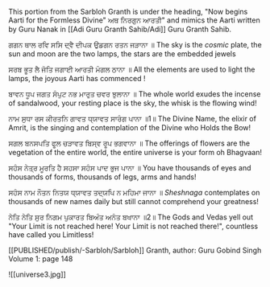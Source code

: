 This portion from the Sarbloh Granth is under the heading, "Now begins Aarti for the Formless Divine" ਅਥ ਨਿਰਗੁਨ ਆਰਤੀ" and mimics the Aarti written by Guru Nanak in [[Adi Guru Granth Sahib/Adi]] Guru Granth Sahib.

ਗਗਨ ਥਾਲ ਰਵਿ ਸਸਿ ਦ੍ਵੈ ਦੀਪਕ ਉਡਗਨ ਰਤਨ ਜੜਾਨਾ ॥
The sky is the *cosmic* plate, the sun and moon are the two lamps, the stars are the embedded jewels

ਸਰਬ ਭੂਤ ਲੈ ਜੋਤਿ ਜਗਾਈ ਆਰਤੀ ਮੰਗਲ ਠਾਨਾ ॥
All the elements are used to light the lamps, the joyous Aarti has commenced !

ਬਾਵਨ ਧੂਪ ਜਗਤ ਸੰਪੁਟ ਨਭ ਮਾਰੁਤ ਚਵਰ ਝੁਲਾਨਾ ॥
The whole world exudes the incense of sandalwood, your resting place is the sky, the whisk is the flowing wind!

ਨਾਮ ਸੁਧਾ ਰਸ ਕੀਰਤਨਿ ਗਾਵਤ ਧ੍ਯਾਵਤ ਸਾਰੰਗ ਪਾਨਾ ॥1॥
The Divine Name, the elixir of Amrit, is the singing and contemplation of the Divine who Holds the Bow!

ਸਗਲ ਬਨਸਪਤਿ ਫੂਲ ਚੜਾਵਤ ਬਿਸ੍ਵ ਰੂਪ ਭਗਵਾਨਾ ॥
The offerings of flowers are the vegetation of the entire world, the entire universe is your form oh Bhagvaan!

ਸਹੰਸ ਨੇਤ੍ਰ ਮੂਰਤਿ ਹੈ ਸਹਸਾ ਸਹੰਸ ਪਾਦ ਭੁਜ ਪਾਨਾ ॥
You have thousands of eyes and thousands of forms, thousands of legs, arms and hands!

ਸਹੰਸ ਨਾਮ ਨੌਤਨ ਨਿਤਯ ਧ੍ਯਾਵਤ ਤਦ੍ਯਪਿ ਨ ਮਹਿਮਾ ਜਾਨਾ ॥
*Sheshnaga* contemplates on thousands of new names daily but still cannot comprehend your greatness!

ਨੇਤਿ ਨੇਤਿ ਸੁਰ ਨਿਗਮ ਪੁਕਾਰਤ ਬਿਅੰਤ ਅਨੰਤ ਬਖਾਨਾ ॥2॥
The Gods and Vedas yell out "Your Limit is not reached here! Your Limit is not reached there!", countless have called you Limitless!

[[PUBLISHED/publish/-Sarbloh/Sarbloh]] Granth, author: Guru Gobind Singh
Volume 1: page 148

![[universe3.jpg]]